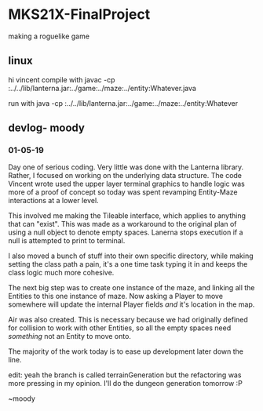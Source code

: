 # MKS21X-FinalProject
making a roguelike game

## linux
hi vincent
compile with javac -cp :../../lib/lanterna.jar:../game:../maze:../entity:Whatever.java

run with java -cp :../../lib/lanterna.jar:../game:../maze:../entity:Whatever


## devlog- moody
### 01-05-19
Day one of serious coding. Very little was done with the Lanterna library. Rather,
I focused on working on the underlying data structure. The code Vincent wrote used
the upper layer terminal graphics to handle logic was more of a proof of concept
so today was spent revamping Entity-Maze interactions at a lower level.

This involved me making the Tileable interface, which applies to anything that can
"exist". This was made as a workaround to the original plan of using a null object
to denote empty spaces. Lanerna stops execution if a null is attempted to print to
terminal.

I also moved a bunch of stuff into their own specific directory, while making setting
the class path a pain, it's a one time task typing it in and keeps the class logic
much more cohesive.

The next big step was to create one instance of the maze, and linking all the Entities
to this one instance of maze. Now asking a Player to move somewhere will update the
internal Player fields _and_ it's location in the map.

Air was also created. This is necessary because we had originally defined for
collision to work with other Entities, so all the empty spaces need _something_
not an Entity to move onto.

The majority of the work today is to ease up development later down the line.

edit: yeah the branch is called terrainGeneration but the refactoring was more
pressing in my opinion. I'll do the dungeon generation tomorrow :P

~moody
